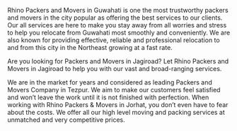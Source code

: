 Rhino Packers and Movers in Guwahati is one the most trustworthy packers and movers in the city popular as offering the best services to our clients. Our all services are here to make you stay away from all worries and stress to help you relocate from Guwahati most smoothly and conveniently. We are also known for providing effective, reliable and professional relocation to and from this city in the Northeast growing at a fast rate.

Are you looking for Packers and Movers in Jagiroad? Let Rhino Packers and Movers in Jagiroad to help you with our vast and broad-ranging services.

We are in the market for years and considered as leading Packers and Movers Company in Tezpur. We aim to make our customers feel satisfied and won’t leave the work until it is not finished with perfection. When working with Rhino Packers & Movers in Jorhat, you don’t even have to fear about the costs. We offer all our high level moving and packing services at unmatched and very competitive prices.
